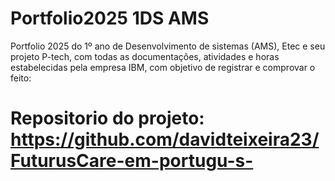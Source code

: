 # Portfolio2025 1DS AMS
Portfolio 2025 do 1º ano de Desenvolvimento de sistemas (AMS), Etec e seu projeto P-tech, com todas as documentações, atividades e horas estabelecidas pela empresa IBM, com objetivo de registrar e comprovar o feito:
# Repositorio do projeto: https://github.com/davidteixeira23/FuturusCare-em-portugu-s-


